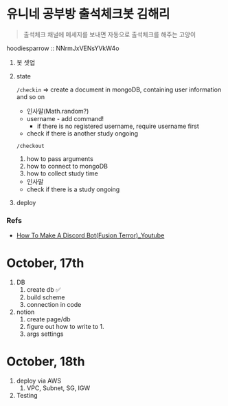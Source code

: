 # 유니네 공부방 출석체크봇 김해리

> 출석체크 채널에 메세지를 보내면 자동으로 출석체크를 해주는 고양이



hoodiesparrow :: NNrmJxVENsYVkW4o



1. 봇 셋업

2. state

   `/checkin` => create a document in mongoDB, containing user information and so on

   - 인사말(Math.random?)
   - username - add command!
     - if there is no registered username, require username first
   - check if there is another study ongoing

   `/checkout`

   1. how to pass arguments
   2. how to connect to mongoDB
   3. how to collect study time

   - 인사말
   - check if there is a study ongoing

3. deploy



### Refs

- [How To Make A Discord Bot(Fusion Terror)_Youtube](https://www.youtube.com/playlist?list=PLv0io0WjFNn9LDsv1W4fOWygNFzY342Jm)



# October, 17th

1. DB
   1. create db ✅
   2. build scheme
   3. connection in code
2. notion
   1. create page/db
   2. figure out how to write to 1.
   3. args settings



# October, 18th

1. deploy via AWS
   1. VPC, Subnet, SG, IGW
2. Testing

